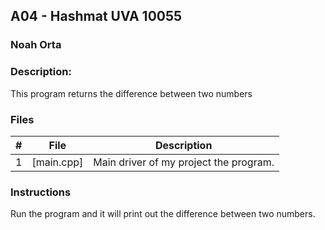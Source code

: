 ## A04 - Hashmat UVA 10055
### Noah Orta
### Description:

This program returns the difference between two numbers

### Files

|   #   | File            | Description                                        |
| :---: | --------------- | -------------------------------------------------- |
|   1   | [main.cpp]      | Main driver of my project the program.      |


### Instructions

Run the program and it will print out the difference between two numbers.
